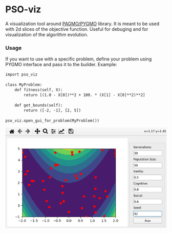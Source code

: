 PSO-viz
======

A visualization tool around [PAGMO/PYGMO](https://github.com/esa/pagmo2) library.
It is meant to be used with 2d slices of the objective function. Useful for debuging and for visualization of the algorithm evolution.


### Usage

If you want to use with a specific problem, define your problem using PYGMO interface and pass it to the builder. Example:

```
import pso_viz

class MyProblem:
    def fitness(self, X):
        return [(1.0 - X[0])**2 + 100. * (X[1] - X[0]**2)**2]

    def get_bounds(self):
        return ([-2, -1], [2, 5])

pso_viz.open_gui_for_problem(MyProblem())
```

![](examples/pso_example.gif)
